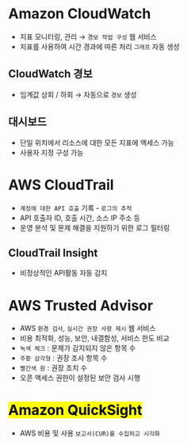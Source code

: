# Amazon CloudWatch

-   지표 모니터링, 관리 → `경보 작업 구성` 웹 서비스
-   지표를 사용하여 시간 경과에 따른 처리 `그래프` 자동 생성

## CloudWatch 경보

-   임계값 상회 / 하회 → 자동으로 `경보` 생성

## 대시보드

-   단일 위치에서 리소스에 대한 모든 지표에 액세스 가능
-   사용자 지정 구성 가능

# AWS CloudTrail

-   `계정에 대한 API 호출` 기록 - `로그의 추적`
-   API 호출자 ID, 호출 시간, 소스 IP 주소 등
-   운영 분석 및 문제 해결을 지원하기 위한 로그 필터링

## CloudTrail Insight

-   비정상적인 API활동 자동 감지

# AWS Trusted Advisor

-   AWS `환경 검사`, `실시간 권장 사항 제시` 웹 서비스
-   비용 최적화, 성능, 보안, 내결함성, 서비스 한도 비교
-   `녹색 체크` : 문제가 감지되지 않은 항목 수
-   `주황 삼각형` : 권장 조사 항목 수
-   `빨간색 원` : 권장 조치 수
-   오픈 액세스 권한이 설정된 보안 검사 시행

# <mark>Amazon QuickSight</mark>
-   AWS 비용 및 사용 `보고서(CUR)를 수집하고 시각화`
